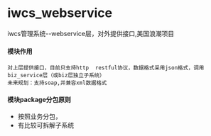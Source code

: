 # iwcs_webservice


iwcs管理系统--webservice层，对外提供接口,美国浪潮项目



#### 模块作用
    对上层提供接口，目前只支持http  restful协议，数据格式采用json格式，调用biz_service层（或biz层独立子系统）
    未来规划：支持soap,并兼容xml数据格式
#### 模块package分包原则
- 按照业务分包，
- 有比较可拆解子系统
    



